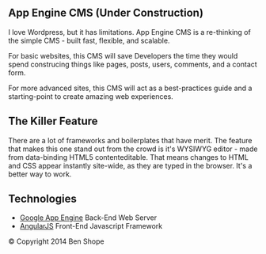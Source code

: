 ## App Engine CMS (Under Construction)

I love Wordpress, but it has limitations.  App Engine CMS is a re-thinking of the simple CMS - built fast, flexible, and scalable.

For basic websites, this CMS will save Developers the time they would spend construcing things like pages, posts, users, comments, and a contact form.

For more advanced sites, this CMS will act as a best-practices guide and a starting-point to create amazing web experiences.

## The Killer Feature

There are a lot of frameworks and boilerplates that have merit.  The feature that makes this one stand out from the crowd is it's WYSIWYG editor - made from data-binding HTML5 contenteditable.  That means changes to HTML and CSS appear instantly site-wide, as they are typed in the browser.  It's a better way to work.

## Technologies
+ [Google App Engine](https://developers.google.com/appengine/docs/python/) Back-End Web Server
+ [AngularJS](http://angularjs.org/) Front-End Javascript Framework

© Copyright 2014 Ben Shope
